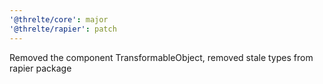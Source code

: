 ```yaml
---
'@threlte/core': major
'@threlte/rapier': patch
---
```


Removed the component TransformableObject, removed stale types from rapier package
